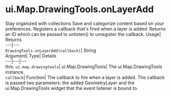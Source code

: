  
#  ui.Map.DrawingTools.onLayerAdd 
Stay organized with collections  Save and categorize content based on your preferences. 
Registers a callback that's fired when a layer is added. 
Returns an ID which can be passed to unlisten() to unregister the callback.
Usage| Returns  
---|---  
`DrawingTools.onLayerAdd(callback)`| String  
Argument| Type| Details  
---|---|---  
this: `ui.map.drawingtools`| ui.Map.DrawingTools| The ui.Map.DrawingTools instance.  
`callback`| Function| The callback to fire when a layer is added. The callback is passed two parameters: the added GeometryLayer and the ui.Map.DrawingTools widget that the event listener is bound to.  
